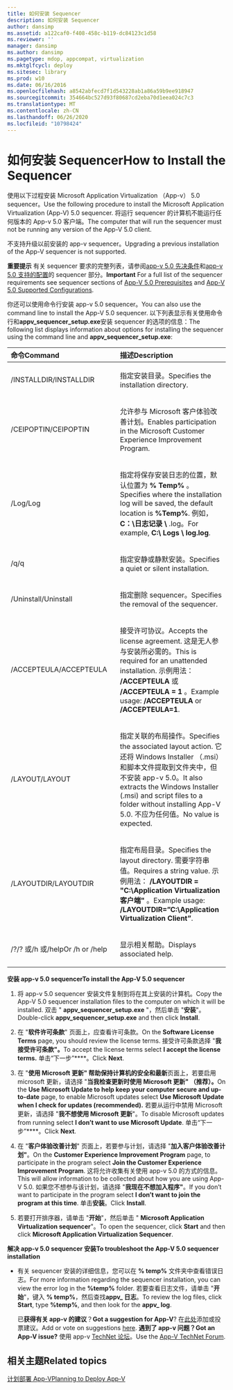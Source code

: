 ```yaml
---
title: 如何安装 Sequencer
description: 如何安装 Sequencer
author: dansimp
ms.assetid: a122caf0-f408-458c-b119-dc84123c1d58
ms.reviewer: ''
manager: dansimp
ms.author: dansimp
ms.pagetype: mdop, appcompat, virtualization
ms.mktglfcycl: deploy
ms.sitesec: library
ms.prod: w10
ms.date: 06/16/2016
ms.openlocfilehash: a8542abfecd7f1d543228ab1a86a59b9ee918947
ms.sourcegitcommit: 354664bc527d93f80687cd2eba70d1eea024c7c3
ms.translationtype: MT
ms.contentlocale: zh-CN
ms.lasthandoff: 06/26/2020
ms.locfileid: "10798424"
---
```

# <span data-ttu-id="9026d-103">如何安装 Sequencer</span><span class="sxs-lookup"><span data-stu-id="9026d-103">How to Install the Sequencer</span></span>


<span data-ttu-id="9026d-104">使用以下过程安装 Microsoft Application Virtualization （App-v） 5.0 sequencer。</span><span class="sxs-lookup"><span data-stu-id="9026d-104">Use the following procedure to install the Microsoft Application Virtualization (App-V) 5.0 sequencer.</span></span> <span data-ttu-id="9026d-105">将运行 sequencer 的计算机不能运行任何版本的 App-v 5.0 客户端。</span><span class="sxs-lookup"><span data-stu-id="9026d-105">The computer that will run the sequencer must not be running any version of the App-V 5.0 client.</span></span>

<span data-ttu-id="9026d-106">不支持升级以前安装的 app-v sequencer。</span><span class="sxs-lookup"><span data-stu-id="9026d-106">Upgrading a previous installation of the App-V sequencer is not supported.</span></span>

<span data-ttu-id="9026d-107">**重要提示** 有关 sequencer 要求的完整列表，请参阅[app-v 5.0 先决条件](app-v-50-prerequisites.md)和[app-v 5.0 支持的配置](app-v-50-supported-configurations.md)的 sequencer 部分。</span><span class="sxs-lookup"><span data-stu-id="9026d-107">**Important** For a full list of the sequencer requirements see sequencer sections of [App-V 5.0 Prerequisites](app-v-50-prerequisites.md) and [App-V 5.0 Supported Configurations](app-v-50-supported-configurations.md).</span></span>

 

<span data-ttu-id="9026d-108">你还可以使用命令行安装 app-v 5.0 sequencer。</span><span class="sxs-lookup"><span data-stu-id="9026d-108">You can also use the command line to install the App-V 5.0 sequencer.</span></span> <span data-ttu-id="9026d-109">以下列表显示有关使用命令行和**appv\_sequencer\_setup.exe**安装 sequencer 的选项的信息：</span><span class="sxs-lookup"><span data-stu-id="9026d-109">The following list displays information about options for installing the sequencer using the command line and **appv\_sequencer\_setup.exe**:</span></span>

<table>
<colgroup>
<col width="50%" />
<col width="50%" />
</colgroup>
<thead>
<tr class="header">
<th align="left"><span data-ttu-id="9026d-110">命令</span><span class="sxs-lookup"><span data-stu-id="9026d-110">Command</span></span></th>
<th align="left"><span data-ttu-id="9026d-111">描述</span><span class="sxs-lookup"><span data-stu-id="9026d-111">Description</span></span></th>
</tr>
</thead>
<tbody>
<tr class="odd">
<td align="left"><p><span data-ttu-id="9026d-112">/INSTALLDIR</span><span class="sxs-lookup"><span data-stu-id="9026d-112">/INSTALLDIR</span></span></p></td>
<td align="left"><p><span data-ttu-id="9026d-113">指定安装目录。</span><span class="sxs-lookup"><span data-stu-id="9026d-113">Specifies the installation directory.</span></span></p></td>
</tr>
<tr class="even">
<td align="left"><p><span data-ttu-id="9026d-114">/CEIPOPTIN</span><span class="sxs-lookup"><span data-stu-id="9026d-114">/CEIPOPTIN</span></span></p></td>
<td align="left"><p><span data-ttu-id="9026d-115">允许参与 Microsoft 客户体验改善计划。</span><span class="sxs-lookup"><span data-stu-id="9026d-115">Enables participation in the Microsoft Customer Experience Improvement Program.</span></span></p></td>
</tr>
<tr class="odd">
<td align="left"><p><span data-ttu-id="9026d-116">/Log</span><span class="sxs-lookup"><span data-stu-id="9026d-116">/Log</span></span></p></td>
<td align="left"><p><span data-ttu-id="9026d-117">指定将保存安装日志的位置，默认位置为 <strong> % Temp% </strong> 。</span><span class="sxs-lookup"><span data-stu-id="9026d-117">Specifies where the installation log will be saved, the default location is <strong>%Temp%</strong>.</span></span> <span data-ttu-id="9026d-118">例如， <strong> C：\日志记录 \ </strong> .log。</span><span class="sxs-lookup"><span data-stu-id="9026d-118">For example, <strong>C:\ Logs \ log.log</strong>.</span></span></p></td>
</tr>
<tr class="even">
<td align="left"><p><span data-ttu-id="9026d-119">/q</span><span class="sxs-lookup"><span data-stu-id="9026d-119">/q</span></span></p></td>
<td align="left"><p><span data-ttu-id="9026d-120">指定安静或静默安装。</span><span class="sxs-lookup"><span data-stu-id="9026d-120">Specifies a quiet or silent installation.</span></span></p></td>
</tr>
<tr class="odd">
<td align="left"><p><span data-ttu-id="9026d-121">/Uninstall</span><span class="sxs-lookup"><span data-stu-id="9026d-121">/Uninstall</span></span></p></td>
<td align="left"><p><span data-ttu-id="9026d-122">指定删除 sequencer。</span><span class="sxs-lookup"><span data-stu-id="9026d-122">Specifies the removal of the sequencer.</span></span></p></td>
</tr>
<tr class="even">
<td align="left"><p><span data-ttu-id="9026d-123">/ACCEPTEULA</span><span class="sxs-lookup"><span data-stu-id="9026d-123">/ACCEPTEULA</span></span></p></td>
<td align="left"><p><span data-ttu-id="9026d-124">接受许可协议。</span><span class="sxs-lookup"><span data-stu-id="9026d-124">Accepts the license agreement.</span></span> <span data-ttu-id="9026d-125">这是无人参与安装所必需的。</span><span class="sxs-lookup"><span data-stu-id="9026d-125">This is required for an unattended installation.</span></span> <span data-ttu-id="9026d-126">示例用法： <strong> /ACCEPTEULA </strong> 或 <strong> /ACCEPTEULA = 1 </strong> 。</span><span class="sxs-lookup"><span data-stu-id="9026d-126">Example usage: <strong>/ACCEPTEULA</strong> or <strong>/ACCEPTEULA=1</strong>.</span></span></p></td>
</tr>
<tr class="odd">
<td align="left"><p><span data-ttu-id="9026d-127">/LAYOUT</span><span class="sxs-lookup"><span data-stu-id="9026d-127">/LAYOUT</span></span></p></td>
<td align="left"><p><span data-ttu-id="9026d-128">指定关联的布局操作。</span><span class="sxs-lookup"><span data-stu-id="9026d-128">Specifies the associated layout action.</span></span> <span data-ttu-id="9026d-129">它还将 Windows Installer （.msi）和脚本文件提取到文件夹中，但不安装 app-v 5.0。</span><span class="sxs-lookup"><span data-stu-id="9026d-129">It also extracts the Windows Installer (.msi) and script files to a folder without installing App-V 5.0.</span></span> <span data-ttu-id="9026d-130">不应为任何值。</span><span class="sxs-lookup"><span data-stu-id="9026d-130">No value is expected.</span></span></p></td>
</tr>
<tr class="even">
<td align="left"><p><span data-ttu-id="9026d-131">/LAYOUTDIR</span><span class="sxs-lookup"><span data-stu-id="9026d-131">/LAYOUTDIR</span></span></p></td>
<td align="left"><p><span data-ttu-id="9026d-132">指定布局目录。</span><span class="sxs-lookup"><span data-stu-id="9026d-132">Specifies the layout directory.</span></span> <span data-ttu-id="9026d-133">需要字符串值。</span><span class="sxs-lookup"><span data-stu-id="9026d-133">Requires a string value.</span></span> <span data-ttu-id="9026d-134">示例用法： <strong> /LAYOUTDIR = "C:\Application Virtualization 客户端" </strong> 。</span><span class="sxs-lookup"><span data-stu-id="9026d-134">Example usage: <strong>/LAYOUTDIR=”C:\Application Virtualization Client”</strong>.</span></span></p></td>
</tr>
<tr class="odd">
<td align="left"><p><span data-ttu-id="9026d-135">/?</span><span class="sxs-lookup"><span data-stu-id="9026d-135">/?</span></span> <span data-ttu-id="9026d-136">或/h 或/help</span><span class="sxs-lookup"><span data-stu-id="9026d-136">Or /h or /help</span></span></p></td>
<td align="left"><p><span data-ttu-id="9026d-137">显示相关帮助。</span><span class="sxs-lookup"><span data-stu-id="9026d-137">Displays associated help.</span></span></p></td>
</tr>
</tbody>
</table>

 

**<span data-ttu-id="9026d-138">安装 app-v 5.0 sequencer</span><span class="sxs-lookup"><span data-stu-id="9026d-138">To install the App-V 5.0 sequencer</span></span>**

1.  <span data-ttu-id="9026d-139">将 app-v 5.0 sequencer 安装文件复制到将在其上安装的计算机。</span><span class="sxs-lookup"><span data-stu-id="9026d-139">Copy the App-V 5.0 sequencer installation files to the computer on which it will be installed.</span></span> <span data-ttu-id="9026d-140">双击 " **appv\_sequencer\_setup.exe** "，然后单击 "**安装**"。</span><span class="sxs-lookup"><span data-stu-id="9026d-140">Double-click **appv\_sequencer\_setup.exe** and then click **Install**.</span></span>

2.  <span data-ttu-id="9026d-141">在 "**软件许可条款**" 页面上，应查看许可条款。</span><span class="sxs-lookup"><span data-stu-id="9026d-141">On the **Software License Terms** page, you should review the license terms.</span></span> <span data-ttu-id="9026d-142">接受许可条款选择 "**我接受许可条款"。**</span><span class="sxs-lookup"><span data-stu-id="9026d-142">To accept the license terms select **I accept the license terms.**</span></span> <span data-ttu-id="9026d-143">单击“下一步”\*\*\*\*。</span><span class="sxs-lookup"><span data-stu-id="9026d-143">Click **Next**.</span></span>

3.  <span data-ttu-id="9026d-144">在 "**使用 Microsoft 更新" 帮助保持计算机的安全和最新**页面上，若要启用 microsoft 更新，请选择 "**当我检查更新时使用 Microsoft 更新" （推荐）。**</span><span class="sxs-lookup"><span data-stu-id="9026d-144">On the **Use Microsoft Update to help keep your computer secure and up-to-date** page, to enable Microsoft updates select **Use Microsoft Update when I check for updates (recommended).**</span></span> <span data-ttu-id="9026d-145">若要从运行中禁用 Microsoft 更新，请选择 "**我不想使用 Microsoft 更新**"。</span><span class="sxs-lookup"><span data-stu-id="9026d-145">To disable Microsoft updates from running select **I don’t want to use Microsoft Update**.</span></span> <span data-ttu-id="9026d-146">单击“下一步”\*\*\*\*。</span><span class="sxs-lookup"><span data-stu-id="9026d-146">Click **Next**.</span></span>

4.  <span data-ttu-id="9026d-147">在 "**客户体验改善计划**" 页面上，若要参与计划，请选择 "**加入客户体验改善计划"**。</span><span class="sxs-lookup"><span data-stu-id="9026d-147">On the **Customer Experience Improvement Program** page, to participate in the program select **Join the Customer Experience Improvement Program**.</span></span> <span data-ttu-id="9026d-148">这将允许收集有关使用 app-v 5.0 的方式的信息。</span><span class="sxs-lookup"><span data-stu-id="9026d-148">This will allow information to be collected about how you are using App-V 5.0.</span></span> <span data-ttu-id="9026d-149">如果您不想参与该计划，请选择 "**我现在不想加入程序"**。</span><span class="sxs-lookup"><span data-stu-id="9026d-149">If you don’t want to participate in the program select **I don’t want to join the program at this time**.</span></span> <span data-ttu-id="9026d-150">单击**安装**。</span><span class="sxs-lookup"><span data-stu-id="9026d-150">Click **Install**.</span></span>

5.  <span data-ttu-id="9026d-151">若要打开排序器，请单击 "**开始**"，然后单击 " **Microsoft Application Virtualization sequencer**"。</span><span class="sxs-lookup"><span data-stu-id="9026d-151">To open the sequencer, click **Start** and then click **Microsoft Application Virtualization Sequencer**.</span></span>

**<span data-ttu-id="9026d-152">解决 app-v 5.0 sequencer 安装</span><span class="sxs-lookup"><span data-stu-id="9026d-152">To troubleshoot the App-V 5.0 sequencer installation</span></span>**

-   <span data-ttu-id="9026d-153">有关 sequencer 安装的详细信息，您可以在 **% temp%** 文件夹中查看错误日志。</span><span class="sxs-lookup"><span data-stu-id="9026d-153">For more information regarding the sequencer installation, you can view the error log in the **%temp%** folder.</span></span> <span data-ttu-id="9026d-154">若要查看日志文件，请单击 "**开始**"，键入 **% temp%**，然后查找**appv\_ 日志**。</span><span class="sxs-lookup"><span data-stu-id="9026d-154">To review the log files, click **Start**, type **%temp%**, and then look for the **appv\_ log**.</span></span>

    <span data-ttu-id="9026d-155">已**获得有关 app-v 的建议**？</span><span class="sxs-lookup"><span data-stu-id="9026d-155">**Got a suggestion for App-V**?</span></span> <span data-ttu-id="9026d-156">在[此处](http://appv.uservoice.com/forums/280448-microsoft-application-virtualization)添加或投票建议。</span><span class="sxs-lookup"><span data-stu-id="9026d-156">Add or vote on suggestions [here](http://appv.uservoice.com/forums/280448-microsoft-application-virtualization).</span></span> **<span data-ttu-id="9026d-157">遇到了 app-v 问题？</span><span class="sxs-lookup"><span data-stu-id="9026d-157">Got an App-V issue?</span></span>** <span data-ttu-id="9026d-158">使用 app-v [TechNet 论坛](https://social.technet.microsoft.com/Forums/home?forum=mdopappv)。</span><span class="sxs-lookup"><span data-stu-id="9026d-158">Use the [App-V TechNet Forum](https://social.technet.microsoft.com/Forums/home?forum=mdopappv).</span></span>

## <span data-ttu-id="9026d-159">相关主题</span><span class="sxs-lookup"><span data-stu-id="9026d-159">Related topics</span></span>


[<span data-ttu-id="9026d-160">计划部署 App-V</span><span class="sxs-lookup"><span data-stu-id="9026d-160">Planning to Deploy App-V</span></span>](planning-to-deploy-app-v.md)

 

 





